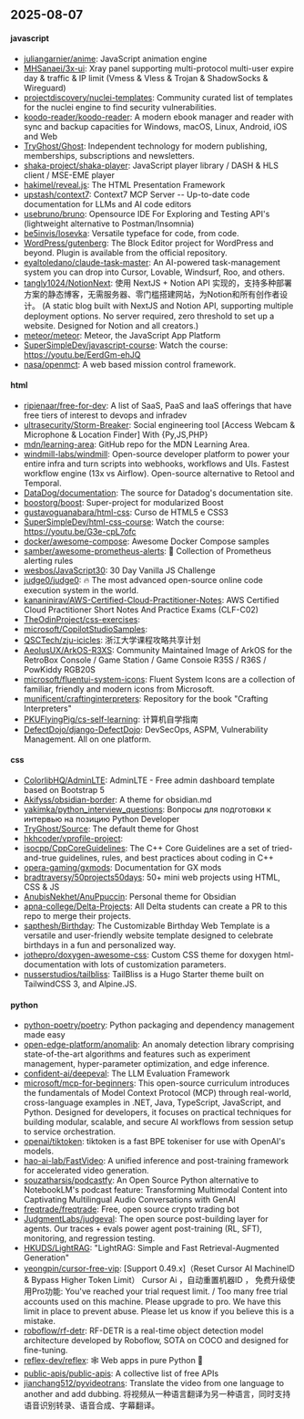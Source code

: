 ## 2025-08-07

#### javascript
* [juliangarnier/anime](https://github.com/juliangarnier/anime): JavaScript animation engine
* [MHSanaei/3x-ui](https://github.com/MHSanaei/3x-ui): Xray panel supporting multi-protocol multi-user expire day & traffic & IP limit (Vmess & Vless & Trojan & ShadowSocks & Wireguard)
* [projectdiscovery/nuclei-templates](https://github.com/projectdiscovery/nuclei-templates): Community curated list of templates for the nuclei engine to find security vulnerabilities.
* [koodo-reader/koodo-reader](https://github.com/koodo-reader/koodo-reader): A modern ebook manager and reader with sync and backup capacities for Windows, macOS, Linux, Android, iOS and Web
* [TryGhost/Ghost](https://github.com/TryGhost/Ghost): Independent technology for modern publishing, memberships, subscriptions and newsletters.
* [shaka-project/shaka-player](https://github.com/shaka-project/shaka-player): JavaScript player library / DASH & HLS client / MSE-EME player
* [hakimel/reveal.js](https://github.com/hakimel/reveal.js): The HTML Presentation Framework
* [upstash/context7](https://github.com/upstash/context7): Context7 MCP Server -- Up-to-date code documentation for LLMs and AI code editors
* [usebruno/bruno](https://github.com/usebruno/bruno): Opensource IDE For Exploring and Testing API's (lightweight alternative to Postman/Insomnia)
* [be5invis/Iosevka](https://github.com/be5invis/Iosevka): Versatile typeface for code, from code.
* [WordPress/gutenberg](https://github.com/WordPress/gutenberg): The Block Editor project for WordPress and beyond. Plugin is available from the official repository.
* [eyaltoledano/claude-task-master](https://github.com/eyaltoledano/claude-task-master): An AI-powered task-management system you can drop into Cursor, Lovable, Windsurf, Roo, and others.
* [tangly1024/NotionNext](https://github.com/tangly1024/NotionNext): 使用 NextJS + Notion API 实现的，支持多种部署方案的静态博客，无需服务器、零门槛搭建网站，为Notion和所有创作者设计。 (A static blog built with NextJS and Notion API, supporting multiple deployment options. No server required, zero threshold to set up a website. Designed for Notion and all creators.)
* [meteor/meteor](https://github.com/meteor/meteor): Meteor, the JavaScript App Platform
* [SuperSimpleDev/javascript-course](https://github.com/SuperSimpleDev/javascript-course): Watch the course: https://youtu.be/EerdGm-ehJQ
* [nasa/openmct](https://github.com/nasa/openmct): A web based mission control framework.

#### html
* [ripienaar/free-for-dev](https://github.com/ripienaar/free-for-dev): A list of SaaS, PaaS and IaaS offerings that have free tiers of interest to devops and infradev
* [ultrasecurity/Storm-Breaker](https://github.com/ultrasecurity/Storm-Breaker): Social engineering tool [Access Webcam & Microphone & Location Finder] With {Py,JS,PHP}
* [mdn/learning-area](https://github.com/mdn/learning-area): GitHub repo for the MDN Learning Area.
* [windmill-labs/windmill](https://github.com/windmill-labs/windmill): Open-source developer platform to power your entire infra and turn scripts into webhooks, workflows and UIs. Fastest workflow engine (13x vs Airflow). Open-source alternative to Retool and Temporal.
* [DataDog/documentation](https://github.com/DataDog/documentation): The source for Datadog's documentation site.
* [boostorg/boost](https://github.com/boostorg/boost): Super-project for modularized Boost
* [gustavoguanabara/html-css](https://github.com/gustavoguanabara/html-css): Curso de HTML5 e CSS3
* [SuperSimpleDev/html-css-course](https://github.com/SuperSimpleDev/html-css-course): Watch the course: https://youtu.be/G3e-cpL7ofc
* [docker/awesome-compose](https://github.com/docker/awesome-compose): Awesome Docker Compose samples
* [samber/awesome-prometheus-alerts](https://github.com/samber/awesome-prometheus-alerts): 🚨 Collection of Prometheus alerting rules
* [wesbos/JavaScript30](https://github.com/wesbos/JavaScript30): 30 Day Vanilla JS Challenge
* [judge0/judge0](https://github.com/judge0/judge0): 🔥 The most advanced open-source online code execution system in the world.
* [kananinirav/AWS-Certified-Cloud-Practitioner-Notes](https://github.com/kananinirav/AWS-Certified-Cloud-Practitioner-Notes): AWS Certified Cloud Practitioner Short Notes And Practice Exams (CLF-C02)
* [TheOdinProject/css-exercises](https://github.com/TheOdinProject/css-exercises): 
* [microsoft/CopilotStudioSamples](https://github.com/microsoft/CopilotStudioSamples): 
* [QSCTech/zju-icicles](https://github.com/QSCTech/zju-icicles): 浙江大学课程攻略共享计划
* [AeolusUX/ArkOS-R3XS](https://github.com/AeolusUX/ArkOS-R3XS): Community Maintained Image of ArkOS for the RetroBox Console / Game Station / Game Consoie R35S / R36S / PowKiddy RGB20S
* [microsoft/fluentui-system-icons](https://github.com/microsoft/fluentui-system-icons): Fluent System Icons are a collection of familiar, friendly and modern icons from Microsoft.
* [munificent/craftinginterpreters](https://github.com/munificent/craftinginterpreters): Repository for the book "Crafting Interpreters"
* [PKUFlyingPig/cs-self-learning](https://github.com/PKUFlyingPig/cs-self-learning): 计算机自学指南
* [DefectDojo/django-DefectDojo](https://github.com/DefectDojo/django-DefectDojo): DevSecOps, ASPM, Vulnerability Management. All on one platform.

#### css
* [ColorlibHQ/AdminLTE](https://github.com/ColorlibHQ/AdminLTE): AdminLTE - Free admin dashboard template based on Bootstrap 5
* [Akifyss/obsidian-border](https://github.com/Akifyss/obsidian-border): A theme for obsidian.md
* [yakimka/python_interview_questions](https://github.com/yakimka/python_interview_questions): Вопросы для подготовки к интервью на позицию Python Developer
* [TryGhost/Source](https://github.com/TryGhost/Source): The default theme for Ghost
* [hkhcoder/vprofile-project](https://github.com/hkhcoder/vprofile-project): 
* [isocpp/CppCoreGuidelines](https://github.com/isocpp/CppCoreGuidelines): The C++ Core Guidelines are a set of tried-and-true guidelines, rules, and best practices about coding in C++
* [opera-gaming/gxmods](https://github.com/opera-gaming/gxmods): Documentation for GX mods
* [bradtraversy/50projects50days](https://github.com/bradtraversy/50projects50days): 50+ mini web projects using HTML, CSS & JS
* [AnubisNekhet/AnuPpuccin](https://github.com/AnubisNekhet/AnuPpuccin): Personal theme for Obsidian
* [apna-college/Delta-Projects](https://github.com/apna-college/Delta-Projects): All Delta students can create a PR to this repo to merge their projects.
* [sapthesh/Birthday](https://github.com/sapthesh/Birthday): The Customizable Birthday Web Template is a versatile and user-friendly website template designed to celebrate birthdays in a fun and personalized way.
* [jothepro/doxygen-awesome-css](https://github.com/jothepro/doxygen-awesome-css): Custom CSS theme for doxygen html-documentation with lots of customization parameters.
* [nusserstudios/tailbliss](https://github.com/nusserstudios/tailbliss): TailBliss is a Hugo Starter theme built on TailwindCSS 3, and Alpine.JS.

#### python
* [python-poetry/poetry](https://github.com/python-poetry/poetry): Python packaging and dependency management made easy
* [open-edge-platform/anomalib](https://github.com/open-edge-platform/anomalib): An anomaly detection library comprising state-of-the-art algorithms and features such as experiment management, hyper-parameter optimization, and edge inference.
* [confident-ai/deepeval](https://github.com/confident-ai/deepeval): The LLM Evaluation Framework
* [microsoft/mcp-for-beginners](https://github.com/microsoft/mcp-for-beginners): This open-source curriculum introduces the fundamentals of Model Context Protocol (MCP) through real-world, cross-language examples in .NET, Java, TypeScript, JavaScript, and Python. Designed for developers, it focuses on practical techniques for building modular, scalable, and secure AI workflows from session setup to service orchestration.
* [openai/tiktoken](https://github.com/openai/tiktoken): tiktoken is a fast BPE tokeniser for use with OpenAI's models.
* [hao-ai-lab/FastVideo](https://github.com/hao-ai-lab/FastVideo): A unified inference and post-training framework for accelerated video generation.
* [souzatharsis/podcastfy](https://github.com/souzatharsis/podcastfy): An Open Source Python alternative to NotebookLM's podcast feature: Transforming Multimodal Content into Captivating Multilingual Audio Conversations with GenAI
* [freqtrade/freqtrade](https://github.com/freqtrade/freqtrade): Free, open source crypto trading bot
* [JudgmentLabs/judgeval](https://github.com/JudgmentLabs/judgeval): The open source post-building layer for agents. Our traces + evals power agent post-training (RL, SFT), monitoring, and regression testing.
* [HKUDS/LightRAG](https://github.com/HKUDS/LightRAG): "LightRAG: Simple and Fast Retrieval-Augmented Generation"
* [yeongpin/cursor-free-vip](https://github.com/yeongpin/cursor-free-vip): [Support 0.49.x]（Reset Cursor AI MachineID & Bypass Higher Token Limit） Cursor Ai ，自动重置机器ID ， 免费升级使用Pro功能: You've reached your trial request limit. / Too many free trial accounts used on this machine. Please upgrade to pro. We have this limit in place to prevent abuse. Please let us know if you believe this is a mistake.
* [roboflow/rf-detr](https://github.com/roboflow/rf-detr): RF-DETR is a real-time object detection model architecture developed by Roboflow, SOTA on COCO and designed for fine-tuning.
* [reflex-dev/reflex](https://github.com/reflex-dev/reflex): 🕸️ Web apps in pure Python 🐍
* [public-apis/public-apis](https://github.com/public-apis/public-apis): A collective list of free APIs
* [jianchang512/pyvideotrans](https://github.com/jianchang512/pyvideotrans): Translate the video from one language to another and add dubbing. 将视频从一种语言翻译为另一种语言，同时支持语音识别转录、语音合成、字幕翻译。
